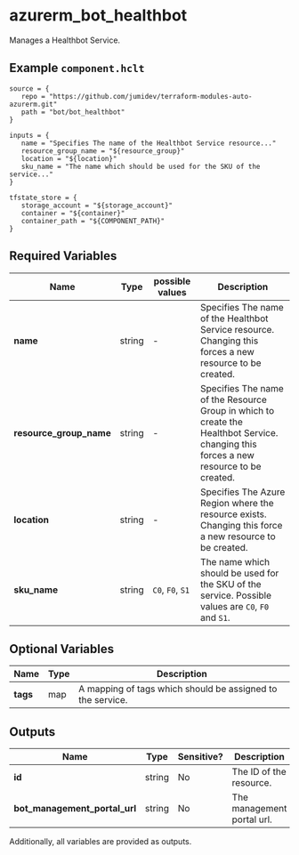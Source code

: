 # azurerm_bot_healthbot

Manages a Healthbot Service.

## Example `component.hclt`

```hcl
source = {
   repo = "https://github.com/jumidev/terraform-modules-auto-azurerm.git"   
   path = "bot/bot_healthbot"   
}

inputs = {
   name = "Specifies The name of the Healthbot Service resource..."   
   resource_group_name = "${resource_group}"   
   location = "${location}"   
   sku_name = "The name which should be used for the SKU of the service..."   
}

tfstate_store = {
   storage_account = "${storage_account}"   
   container = "${container}"   
   container_path = "${COMPONENT_PATH}"   
}

```

## Required Variables

| Name | Type |  possible values |  Description |
| ---- | --------- |  ----------- | ----------- |
| **name** | string |  -  |  Specifies The name of the Healthbot Service resource. Changing this forces a new resource to be created. | 
| **resource_group_name** | string |  -  |  Specifies The name of the Resource Group in which to create the Healthbot Service. changing this forces a new resource to be created. | 
| **location** | string |  -  |  Specifies The Azure Region where the resource exists. Changing this force a new resource to be created. | 
| **sku_name** | string |  `C0`, `F0`, `S1`  |  The name which should be used for the SKU of the service. Possible values are `C0`, `F0` and `S1`. | 

## Optional Variables

| Name | Type |  Description |
| ---- | --------- |  ----------- |
| **tags** | map |  A mapping of tags which should be assigned to the service. | 



## Outputs

| Name | Type | Sensitive? | Description |
| ---- | ---- | --------- | --------- |
| **id** | string | No  | The ID of the resource. | 
| **bot_management_portal_url** | string | No  | The management portal url. | 

Additionally, all variables are provided as outputs.
